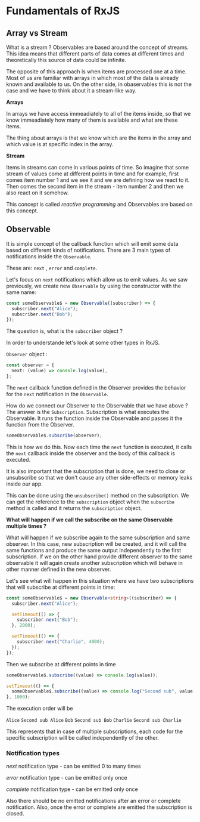 # Fundamentals of RxJS

## Array vs Stream

What is a stream ? Observables are based around the concept of streams. This idea means that different parts of data comes at different times and theoretically this source of data could be infinite.

The opposite of this approach is when items are processed one at a time. Most of us are familiar with arrays in which most of the data is already known and available to us. On the other side, in obaservables this is not the case and we have to think about it a stream-like way.

**Arrays**

In arrays we have access immeadiately to all of the items inside, so that we know immeadiately how many of them is available and what are these items.

The thing about arrays is that we know which are the items in the array and which value is at specific index in the array.

**Stream**

Items in streams can come in various points of time. So imagine that some stream of values come at different points in time and for example, first comes item number 1 and we see it and we are defining how we react to it. Then comes the second item in the stream - item number 2 and then we also react on it somehow.

This concept is called _reactive programming_ and Observables are based on this concept.

## Observable

It is simple concept of the callback function which will emit some data based on different kinds of notifications.
There are 3 main types of notifications inside the `Observable`.

These are: `next` , `error` and `complete`.

Let's focus on `next` notifications which allow us to emit values.
As we saw previously, we create new `Observable` by using the constructor with the same name:

```typescript
const someObservable$ = new Observable((subscriber) => {
  subscriber.next("Alice");
  subscriber.next("Bob");
});
```

The question is, what is the `subscriber` object ?

In order to understande let's look at some other types in RxJS.

`Observer` object :

```typescript
const observer = {
  next: (value) => console.log(value),
};
```

The `next` callback function defined in the Observer provides the behavior for the `next` notification in the `Observable`.

How do we connect our Observer to the Observable that we have above ? The answer is the `Subscription`. Subscription is what executes the Observable. It runs the function inside the Observable and passes it the function from the Observer.

```typescript
someObservable$.subscribe(observer);
```

This is how we do this. Now each time the `next` function is executed, it calls the `next` callback inside the observer and the body of this callback is executed.

It is also important that the subscription that is done, we need to close or unsubscribe so that we don't cause any other side-effects or memory leaks inside our app.

This can be done using the `unsubscribe()` method on the subscription. We can get the reference to the `subscription` object when the `subscribe` method is called and it returns the `subscription` object.

**What will happen if we call the subscribe on the same Observable multiple times ?**

What will happen if we subscribe again to the same subscription and same observer. In this case, new subscription will be created, and it will call the same functions and produce the same output independently to the first subscription. If we on the other hand provide different observer to the same observable it will again create another subscription which will behave in other manner defined in the new observer.

Let's see what will happen in this situation where we have two subscriptions that will subscribe at different points in time:

```typescript
const someObservable$ = new Observable<string>((subscriber) => {
  subscriber.next("Alice");

  setTimeout(() => {
    subscriber.next("Bob");
  }, 2000);

  setTimeout(() => {
    subscriber.next("Charlie", 4000);
  });
});
```

Then we subscribe at different points in time

```typescript
someObservable$.subscribe((value) => console.log(value));

setTimeout(() => {
  someObservable$.subscribe((value) => console.log("Second sub", value));
}, 1000);
```

The execution order will be

`Alice`
`Second sub Alice`
`Bob`
`Second sub Bob`
`Charlie`
`Second sub Charlie`

This represents that in case of multiple subscriptions, each code for the specific subscription will be called independently of the other.

### Notification types

_next_ notification type - can be emitted 0 to many times

_error_ notification type - can be emitted only once

_complete_ notification type - can be emitted only once

Also there should be no emitted notifications after an error or complete notification. Also, once the error or complete are emitted the subscription is closed.
